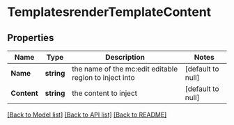 # TemplatesrenderTemplateContent

## Properties
Name | Type | Description | Notes
------------ | ------------- | ------------- | -------------
**Name** | **string** | the name of the mc:edit editable region to inject into | [default to null]
**Content** | **string** | the content to inject | [default to null]

[[Back to Model list]](../README.md#documentation-for-models) [[Back to API list]](../README.md#documentation-for-api-endpoints) [[Back to README]](../README.md)

